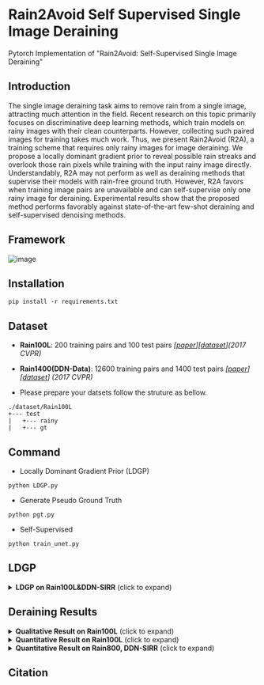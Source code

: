 # Rain2Avoid Self Supervised Single Image Deraining
Pytorch Implementation of "Rain2Avoid: Self-Supervised Single Image Deraining"

## Introduction
The single image deraining task aims to remove rain from
a single image, attracting much attention in the field. Recent research on this topic primarily focuses on discriminative deep learning methods, which train models on rainy images with their clean counterparts. However, collecting such paired images for training takes much work. Thus, we present Rain2Avoid (R2A), a training scheme that requires only rainy images for image deraining. We propose a locally dominant gradient prior to reveal possible rain streaks and overlook those rain pixels while training with the input rainy image directly. Understandably, R2A may not perform as well as deraining methods that supervise their models with rain-free ground truth. However, R2A favors when training image pairs are unavailable and can self-supervise only one rainy image for deraining. Experimental results show that the proposed method performs favorably against state-of-the-art few-shot deraining and self-supervised denoising methods.

## Framework

![image](https://github.com/ytpeng-aimlab/Rain2Avoid-Self-Supervised-Single-Image-Deraining/blob/master/img/framework.png)

## Installation
```
pip install -r requirements.txt
```

## Dataset
* **Rain100L**: 200 training pairs and 100 test pairs *[[paper](http://openaccess.thecvf.com/content_cvpr_2017/papers/Yang_Deep_Joint_Rain_CVPR_2017_paper.pdf)][[dataset](http://www.icst.pku.edu.cn/struct/Projects/joint_rain_removal.html)](2017 CVPR)*

* **Rain1400(DDN-Data)**: 12600 training pairs and 1400 test pairs *[[paper](http://openaccess.thecvf.com/content_cvpr_2017/papers/Fu_Removing_Rain_From_CVPR_2017_paper.pdf)][[dataset](https://xueyangfu.github.io/projects/cvpr2017.html)] (2017 CVPR)*

- Please prepare your datsets follow the struture as bellow.
```
./dataset/Rain100L
+--- test
|   +--- rainy
|   +--- gt
```

## Command
- Locally Dominant Gradient Prior (LDGP)
```
python LDGP.py 
```
- Generate Pseudo Ground Truth
```
python pgt.py
```
- Self-Supervised
```
python train_unet.py
```

## LDGP

<details>
<summary><strong>LDGP on Rain100L&DDN-SIRR</strong> (click to expand) </summary>
<img src = "https://github.com/ytpeng-aimlab/Rain2Avoid-Self-Supervised-Single-Image-Deraining/blob/master/img/img2.png"> 
</details>


## Deraining Results
<details>
<summary><strong>Qualitative Result on Rain100L</strong> (click to expand) </summary>
<img src = "https://github.com/ytpeng-aimlab/Rain2Avoid-Self-Supervised-Single-Image-Deraining/blob/master/img/img1.png"> 
</details>

<details>
<summary><strong>Quantitative Result on Rain100L</strong> (click to expand) </summary>
<img src = "https://github.com/ytpeng-aimlab/Rain2Avoid-Self-Supervised-Single-Image-Deraining/blob/master/img/result_rain100L.png"> 
</details>

<details>
<summary><strong>Quantitative Result on Rain800, DDN-SIRR</strong> (click to expand) </summary>
<img src = "https://github.com/ytpeng-aimlab/Rain2Avoid-Self-Supervised-Single-Image-Deraining/blob/master/img/result_DDN.png"> 
</details>

## Citation